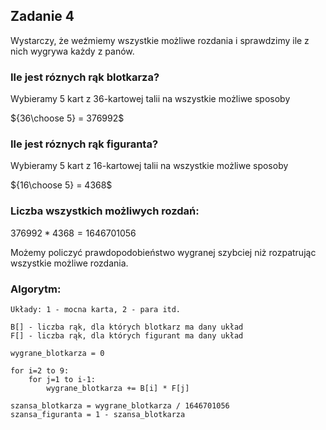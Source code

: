 ## Zadanie 4

Wystarczy, że weźmiemy wszystkie możliwe rozdania i sprawdzimy ile z nich wygrywa każdy z panów.

### Ile jest róznych rąk blotkarza?

Wybieramy 5 kart z 36-kartowej talii na wszystkie możliwe sposoby

${36\choose 5} = 376992$

### Ile jest róznych rąk figuranta?

Wybieramy 5 kart z 16-kartowej talii na wszystkie możliwe sposoby

${16\choose 5} = 4368$

### Liczba wszystkich możliwych rozdań:

$376992 * 4368 = 1646701056$

Możemy policzyć prawdopodobieństwo wygranej szybciej niż rozpatrując wszystkie możliwe rozdania.

### Algorytm:

```
Układy: 1 - mocna karta, 2 - para itd.

B[] - liczba rąk, dla których blotkarz ma dany układ
F[] - liczba rąk, dla których figurant ma dany układ

wygrane_blotkarza = 0

for i=2 to 9:
    for j=1 to i-1:
        wygrane_blotkarza += B[i] * F[j]
        
szansa_blotkarza = wygrane_blotkarza / 1646701056
szansa_figuranta = 1 - szansa_blotkarza
```

